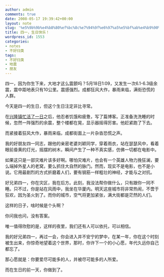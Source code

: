 ```yaml
---
author: admin
comments: true
date: 2008-05-17 19:39:42+00:00
layout: note
slug: '%e5%9b%9b%e4%b8%80%ef%bc%8c%e7%94%9f%e6%97%a5%e5%bf%ab%e4%b9%90%ef%bc%81'
title: 四一，生日快乐！
wordpress_id: 1553
categories:
- notes
- 不好归类
tags:
- 不好归类
- 地震
- 朋友
---
```


四一，因为你生下来，大地才这么震颤吗？5月18日1:09，又发生一次6.1-6.3级余震，震中距地表只有10公里。震感强烈。成都狂风大作，暴雨来临，满街恐慌的人群。

今天是四一的生日，但这个生日注定非比寻常。

在[兴隆镇忙活了一日](http://www.bullog.cn/blogs/siyi/archives/138063.aspx)之后，他忍者饥饿和疲惫，写了篇博客。正准备洗洗睡的时候，忽然一阵强烈的余震，整个楼都在晃，显示器摇得厉害。他赶紧跑了下去。

而紧接着狂风大作，暴雨来临，成都街面上一片杂沓恐慌之声。

我的好朋友四一同志，跟他的亲密老婆刘颖同学，穿着雨衣，站在瑟瑟风中，看着眼前昏黄的灯光，摇摆的树木，瞬间产生了一种不真实感，仿佛一切都在电影中。

如果这只是一部灾难片该多好啊。哪怕灾难片，也会有一个英雄人物力挽狂澜，要么端掉外星人的老窝，要么抓住大自然的脉门。然而，现实不是电影，也不是小说。它用最剧烈的方式折磨着人们，要有钢筋一样粗壮的神经，才能与之对抗。

好兄弟四一，你在灾区，我在后方。此刻，我没法帮你做什么，只有跟你一同不睡。只不过，你是站在风雨中，我坐在华厦内。明天这座城市将非常热闹，不啻于狂欢，因为圣火到了。而你的城市，空气将更加紧张，满大街都是茫然的人们。

这样的日子，啥时候是个头啊？

你问我也问，没有答案。

唯一值得欣慰的是，这样的夜里，我们还有人可以依托，可以相信。

我的好兄弟四一，再过一会，你会进入并不安宁的梦中，在某一年，你在这个时刻被生出来，你惊奇地望着这个世界，那时，你许下一个的小心愿，年代久远你自己都忘了。

那心愿就是：你要爱尽可能多的人，并被尽可能多的人所爱。

而在生日的前一天，你做到了。
